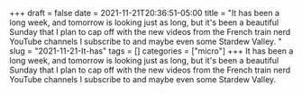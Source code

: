 +++draft = falsedate = 2021-11-21T20:36:51-05:00title = "It has been a long week, and tomorrow is looking just as long, but it's been a beautiful Sunday that I plan to cap off with the new videos from the French train nerd YouTube channels I subscribe to and maybe even some Stardew Valley. "slug = "2021-11-21-It-has"tags = []categories = ["micro"]+++It has been a long week, and tomorrow is looking just as long, but it's been a beautiful Sunday that I plan to cap off with the new videos from the French train nerd YouTube channels I subscribe to and maybe even some Stardew Valley. 